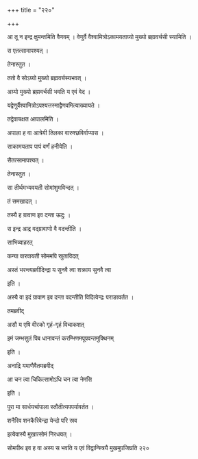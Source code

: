 +++
title = "२२०"

+++

 

आ तू न इन्द्र क्षुमन्तमिति वैणवम् । वेणुर्वै वैश्वामित्रोऽकामयताग्र्यो
मुख्यो ब्रह्मवर्चसी स्यामिति । 

स एतत्सामापश्यत् । 

तेनास्तुत । 

ततो वै सोऽग्र्यो मुख्यो ब्रह्मवर्चस्यभवत् । 

अग्र्यो मुख्यो ब्रह्मवर्चसी भवति य एवं वेद । 

यद्वेणुर्वैश्वामित्रोऽपश्यत्तस्माद्वैणवमित्याख्यायते । 

तद्वेवाचक्षत आपालमिति । 

अपाला ह वा आत्रेयी तिलका वारुश्छविर्वाप्यास । 

साकामयताप पापं वर्णं हनीयेति । 

सैतत्सामापश्यत् । 

तेनास्तुत । 

सा तीर्थमभ्यवयती सोमांशुमविन्दत् । 

तं समखादत् । 

तस्यै ह ग्रावाण इव दन्ता ऊदुः । 

स इन्द्र आद्र वद्ग्रावाणो वै वदन्तीति । 

साभिव्याहरत्

कन्या वारवायती सोममपि स्रुताविदत्

अस्तं भरन्त्यब्रवीदिन्द्रा य सुनवै त्वा शक्राय सुनवै त्वा

इति । 

अस्यै वा इदं ग्रावाण इव दन्ता वदन्तीति विदित्वेन्द्रः पराङावर्तत । 

तमब्रवीद्

असौ य एषि वीरको गृहं-गृहं विचाकशत्

इमं जम्भसुतं पिब धानावन्तं करम्भिणमपूपवन्तमुक्थिनम्

इति । 

अनाद्रि यमाणैवैतमब्रवीद्

आ चन त्वा चिकित्सामोऽधि चन त्वा नेमसि

इति । 

पुरा मा सार्धयर्चापाला स्तौतीत्यपपर्यावर्तत । 

शनैरिव शनकैरिवेन्द्रा येन्दो परि स्रव

इत्येवास्यै मुखात्सोमं निरधयत् । 

सोमपीथ इव ह वा अस्य स भवति य एवं विद्वान्स्त्रियै मुखमुपजिघ्रति २२०
